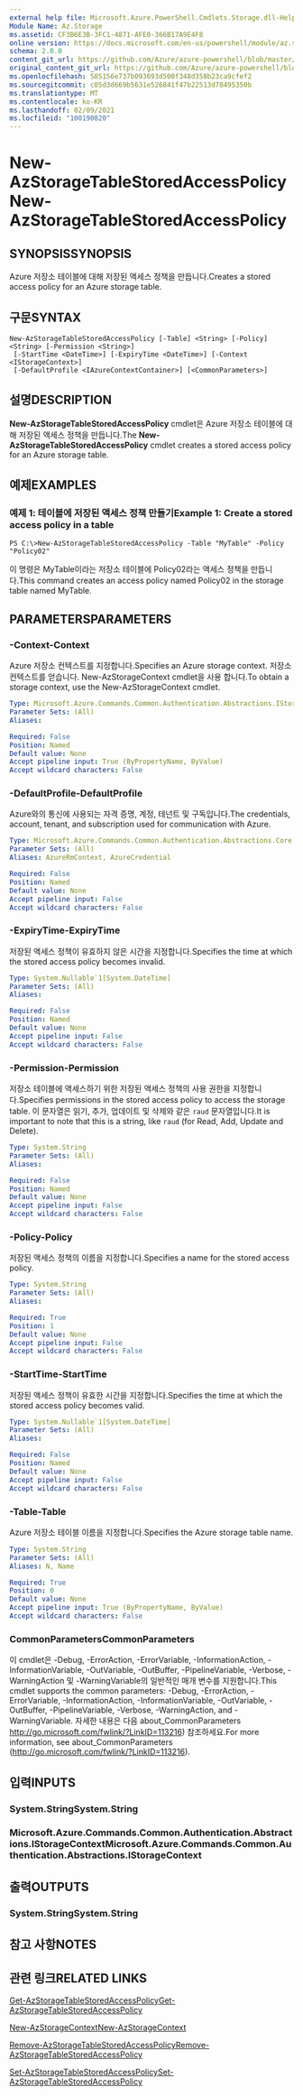 ```yaml
---
external help file: Microsoft.Azure.PowerShell.Cmdlets.Storage.dll-Help.xml
Module Name: Az.Storage
ms.assetid: CF3B6E3B-3FC1-4871-AFE0-366B17A9E4F8
online version: https://docs.microsoft.com/en-us/powershell/module/az.storage/new-azstoragetablestoredaccesspolicy
schema: 2.0.0
content_git_url: https://github.com/Azure/azure-powershell/blob/master/src/Storage/Storage.Management/help/New-AzStorageTableStoredAccessPolicy.md
original_content_git_url: https://github.com/Azure/azure-powershell/blob/master/src/Storage/Storage.Management/help/New-AzStorageTableStoredAccessPolicy.md
ms.openlocfilehash: 585156e737b093693d500f348d358b23ca9cfef2
ms.sourcegitcommit: c05d3d669b5631e526841f47b22513d78495350b
ms.translationtype: MT
ms.contentlocale: ko-KR
ms.lasthandoff: 02/09/2021
ms.locfileid: "100190820"
---
```

# <span data-ttu-id="dcd2d-101">New-AzStorageTableStoredAccessPolicy</span><span class="sxs-lookup"><span data-stu-id="dcd2d-101">New-AzStorageTableStoredAccessPolicy</span></span>

## <span data-ttu-id="dcd2d-102">SYNOPSIS</span><span class="sxs-lookup"><span data-stu-id="dcd2d-102">SYNOPSIS</span></span>
<span data-ttu-id="dcd2d-103">Azure 저장소 테이블에 대해 저장된 액세스 정책을 만듭니다.</span><span class="sxs-lookup"><span data-stu-id="dcd2d-103">Creates a stored access policy for an Azure storage table.</span></span>

## <span data-ttu-id="dcd2d-104">구문</span><span class="sxs-lookup"><span data-stu-id="dcd2d-104">SYNTAX</span></span>

```
New-AzStorageTableStoredAccessPolicy [-Table] <String> [-Policy] <String> [-Permission <String>]
 [-StartTime <DateTime>] [-ExpiryTime <DateTime>] [-Context <IStorageContext>]
 [-DefaultProfile <IAzureContextContainer>] [<CommonParameters>]
```

## <span data-ttu-id="dcd2d-105">설명</span><span class="sxs-lookup"><span data-stu-id="dcd2d-105">DESCRIPTION</span></span>
<span data-ttu-id="dcd2d-106">**New-AzStorageTableStoredAccessPolicy** cmdlet은 Azure 저장소 테이블에 대해 저장된 액세스 정책을 만듭니다.</span><span class="sxs-lookup"><span data-stu-id="dcd2d-106">The **New-AzStorageTableStoredAccessPolicy** cmdlet creates a stored access policy for an Azure storage table.</span></span>

## <span data-ttu-id="dcd2d-107">예제</span><span class="sxs-lookup"><span data-stu-id="dcd2d-107">EXAMPLES</span></span>

### <span data-ttu-id="dcd2d-108">예제 1: 테이블에 저장된 액세스 정책 만들기</span><span class="sxs-lookup"><span data-stu-id="dcd2d-108">Example 1: Create a stored access policy in a table</span></span>
```
PS C:\>New-AzStorageTableStoredAccessPolicy -Table "MyTable" -Policy "Policy02"
```

<span data-ttu-id="dcd2d-109">이 명령은 MyTable이라는 저장소 테이블에 Policy02라는 액세스 정책을 만듭니다.</span><span class="sxs-lookup"><span data-stu-id="dcd2d-109">This command creates an access policy named Policy02 in the storage table named MyTable.</span></span>

## <span data-ttu-id="dcd2d-110">PARAMETERS</span><span class="sxs-lookup"><span data-stu-id="dcd2d-110">PARAMETERS</span></span>

### <span data-ttu-id="dcd2d-111">-Context</span><span class="sxs-lookup"><span data-stu-id="dcd2d-111">-Context</span></span>
<span data-ttu-id="dcd2d-112">Azure 저장소 컨텍스트를 지정합니다.</span><span class="sxs-lookup"><span data-stu-id="dcd2d-112">Specifies an Azure storage context.</span></span>
<span data-ttu-id="dcd2d-113">저장소 컨텍스트를 얻습니다. New-AzStorageContext cmdlet을 사용 합니다.</span><span class="sxs-lookup"><span data-stu-id="dcd2d-113">To obtain a storage context, use the New-AzStorageContext cmdlet.</span></span>

```yaml
Type: Microsoft.Azure.Commands.Common.Authentication.Abstractions.IStorageContext
Parameter Sets: (All)
Aliases:

Required: False
Position: Named
Default value: None
Accept pipeline input: True (ByPropertyName, ByValue)
Accept wildcard characters: False
```

### <span data-ttu-id="dcd2d-114">-DefaultProfile</span><span class="sxs-lookup"><span data-stu-id="dcd2d-114">-DefaultProfile</span></span>
<span data-ttu-id="dcd2d-115">Azure와의 통신에 사용되는 자격 증명, 계정, 테넌트 및 구독입니다.</span><span class="sxs-lookup"><span data-stu-id="dcd2d-115">The credentials, account, tenant, and subscription used for communication with Azure.</span></span>

```yaml
Type: Microsoft.Azure.Commands.Common.Authentication.Abstractions.Core.IAzureContextContainer
Parameter Sets: (All)
Aliases: AzureRmContext, AzureCredential

Required: False
Position: Named
Default value: None
Accept pipeline input: False
Accept wildcard characters: False
```

### <span data-ttu-id="dcd2d-116">-ExpiryTime</span><span class="sxs-lookup"><span data-stu-id="dcd2d-116">-ExpiryTime</span></span>
<span data-ttu-id="dcd2d-117">저장된 액세스 정책이 유효하지 않은 시간을 지정합니다.</span><span class="sxs-lookup"><span data-stu-id="dcd2d-117">Specifies the time at which the stored access policy becomes invalid.</span></span>

```yaml
Type: System.Nullable`1[System.DateTime]
Parameter Sets: (All)
Aliases:

Required: False
Position: Named
Default value: None
Accept pipeline input: False
Accept wildcard characters: False
```

### <span data-ttu-id="dcd2d-118">-Permission</span><span class="sxs-lookup"><span data-stu-id="dcd2d-118">-Permission</span></span>
<span data-ttu-id="dcd2d-119">저장소 테이블에 액세스하기 위한 저장된 액세스 정책의 사용 권한을 지정합니다.</span><span class="sxs-lookup"><span data-stu-id="dcd2d-119">Specifies permissions in the stored access policy to access the storage table.</span></span>
<span data-ttu-id="dcd2d-120">이 문자열은 읽기, 추가, 업데이트 및 삭제와 같은 `raud` 문자열입니다.</span><span class="sxs-lookup"><span data-stu-id="dcd2d-120">It is important to note that this is a string, like `raud` (for Read, Add, Update and Delete).</span></span>

```yaml
Type: System.String
Parameter Sets: (All)
Aliases:

Required: False
Position: Named
Default value: None
Accept pipeline input: False
Accept wildcard characters: False
```

### <span data-ttu-id="dcd2d-121">-Policy</span><span class="sxs-lookup"><span data-stu-id="dcd2d-121">-Policy</span></span>
<span data-ttu-id="dcd2d-122">저장된 액세스 정책의 이름을 지정합니다.</span><span class="sxs-lookup"><span data-stu-id="dcd2d-122">Specifies a name for the stored access policy.</span></span>

```yaml
Type: System.String
Parameter Sets: (All)
Aliases:

Required: True
Position: 1
Default value: None
Accept pipeline input: False
Accept wildcard characters: False
```

### <span data-ttu-id="dcd2d-123">-StartTime</span><span class="sxs-lookup"><span data-stu-id="dcd2d-123">-StartTime</span></span>
<span data-ttu-id="dcd2d-124">저장된 액세스 정책이 유효한 시간을 지정합니다.</span><span class="sxs-lookup"><span data-stu-id="dcd2d-124">Specifies the time at which the stored access policy becomes valid.</span></span>

```yaml
Type: System.Nullable`1[System.DateTime]
Parameter Sets: (All)
Aliases:

Required: False
Position: Named
Default value: None
Accept pipeline input: False
Accept wildcard characters: False
```

### <span data-ttu-id="dcd2d-125">-Table</span><span class="sxs-lookup"><span data-stu-id="dcd2d-125">-Table</span></span>
<span data-ttu-id="dcd2d-126">Azure 저장소 테이블 이름을 지정합니다.</span><span class="sxs-lookup"><span data-stu-id="dcd2d-126">Specifies the Azure storage table name.</span></span>

```yaml
Type: System.String
Parameter Sets: (All)
Aliases: N, Name

Required: True
Position: 0
Default value: None
Accept pipeline input: True (ByPropertyName, ByValue)
Accept wildcard characters: False
```

### <span data-ttu-id="dcd2d-127">CommonParameters</span><span class="sxs-lookup"><span data-stu-id="dcd2d-127">CommonParameters</span></span>
<span data-ttu-id="dcd2d-128">이 cmdlet은 -Debug, -ErrorAction, -ErrorVariable, -InformationAction, -InformationVariable, -OutVariable, -OutBuffer, -PipelineVariable, -Verbose, -WarningAction 및 -WarningVariable의 일반적인 매개 변수를 지원합니다.</span><span class="sxs-lookup"><span data-stu-id="dcd2d-128">This cmdlet supports the common parameters: -Debug, -ErrorAction, -ErrorVariable, -InformationAction, -InformationVariable, -OutVariable, -OutBuffer, -PipelineVariable, -Verbose, -WarningAction, and -WarningVariable.</span></span> <span data-ttu-id="dcd2d-129">자세한 내용은 다음 about_CommonParameters http://go.microsoft.com/fwlink/?LinkID=113216) 참조하세요.</span><span class="sxs-lookup"><span data-stu-id="dcd2d-129">For more information, see about_CommonParameters (http://go.microsoft.com/fwlink/?LinkID=113216).</span></span>

## <span data-ttu-id="dcd2d-130">입력</span><span class="sxs-lookup"><span data-stu-id="dcd2d-130">INPUTS</span></span>

### <span data-ttu-id="dcd2d-131">System.String</span><span class="sxs-lookup"><span data-stu-id="dcd2d-131">System.String</span></span>

### <span data-ttu-id="dcd2d-132">Microsoft.Azure.Commands.Common.Authentication.Abstractions.IStorageContext</span><span class="sxs-lookup"><span data-stu-id="dcd2d-132">Microsoft.Azure.Commands.Common.Authentication.Abstractions.IStorageContext</span></span>

## <span data-ttu-id="dcd2d-133">출력</span><span class="sxs-lookup"><span data-stu-id="dcd2d-133">OUTPUTS</span></span>

### <span data-ttu-id="dcd2d-134">System.String</span><span class="sxs-lookup"><span data-stu-id="dcd2d-134">System.String</span></span>

## <span data-ttu-id="dcd2d-135">참고 사항</span><span class="sxs-lookup"><span data-stu-id="dcd2d-135">NOTES</span></span>

## <span data-ttu-id="dcd2d-136">관련 링크</span><span class="sxs-lookup"><span data-stu-id="dcd2d-136">RELATED LINKS</span></span>

[<span data-ttu-id="dcd2d-137">Get-AzStorageTableStoredAccessPolicy</span><span class="sxs-lookup"><span data-stu-id="dcd2d-137">Get-AzStorageTableStoredAccessPolicy</span></span>](./Get-AzStorageTableStoredAccessPolicy.md)

[<span data-ttu-id="dcd2d-138">New-AzStorageContext</span><span class="sxs-lookup"><span data-stu-id="dcd2d-138">New-AzStorageContext</span></span>](./New-AzStorageContext.md)

[<span data-ttu-id="dcd2d-139">Remove-AzStorageTableStoredAccessPolicy</span><span class="sxs-lookup"><span data-stu-id="dcd2d-139">Remove-AzStorageTableStoredAccessPolicy</span></span>](./Remove-AzStorageTableStoredAccessPolicy.md)

[<span data-ttu-id="dcd2d-140">Set-AzStorageTableStoredAccessPolicy</span><span class="sxs-lookup"><span data-stu-id="dcd2d-140">Set-AzStorageTableStoredAccessPolicy</span></span>](./Set-AzStorageTableStoredAccessPolicy.md)


